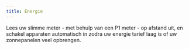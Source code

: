 ```yaml
---
title: Energie
---
```


Lees uw slimme meter - met behulp van een P1 meter - op afstand uit, en schakel apparaten automatisch in zodra uw energie tarief laag is of uw zonnepanelen veel opbrengen.